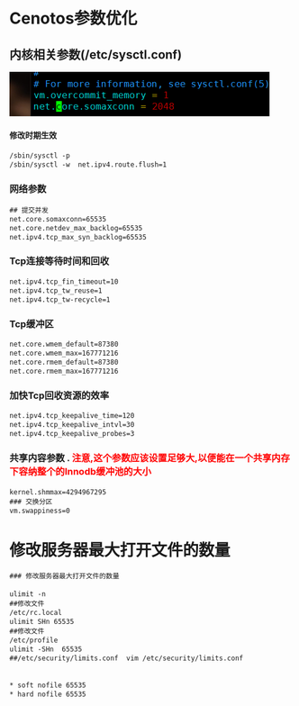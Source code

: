 # Cenotos参数优化

## 内核相关参数(/etc/sysctl.conf)

![image-20230305194107246](Cenotos参数优化.assets/image-20230305194107246.png)

#### 修改时期生效

```shell
/sbin/sysctl -p 
/sbin/sysctl -w  net.ipv4.route.flush=1
```



### 网络参数

```shell
## 提交并发
net.core.somaxconn=65535
net.core.netdev_max_backlog=65535
net.ipv4.tcp_max_syn_backlog=65535
```

### Tcp连接等待时间和回收

```
net.ipv4.tcp_fin_timeout=10
net.ipv4.tcp_tw_reuse=1
net.ipv4.tcp_tw-recycle=1
```

###  Tcp缓冲区

```
net.core.wmem_default=87380
net.core.wmem_max=167771216
net.core.rmem_default=87380
net.core.rmem_max=167771216
```

### 加快Tcp回收资源的效率

```
net.ipv4.tcp_keepalive_time=120
net.ipv4.tcp_keepalive_intvl=30
net.ipv4.tcp_keepalive_probes=3
```

###  共享内容参数  .  <font color='red'>注意,这个参数应该设置足够大,以便能在一个共享内存下容纳整个的Innodb缓冲池的大小</font>

```html
kernel.shmmax=4294967295
### 交换分区
vm.swappiness=0
```

# 修改服务器最大打开文件的数量

```shell
### 修改服务器最大打开文件的数量

ulimit -n
##修改文件
/etc/rc.local
ulimit SHn 65535 
##修改文件
/etc/profile  
ulimit -SHn  65535
##/etc/security/limits.conf  vim /etc/security/limits.conf


* soft nofile 65535
* hard nofile 65535


```

